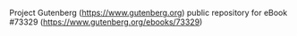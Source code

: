 Project Gutenberg (https://www.gutenberg.org) public repository for
eBook #73329 (https://www.gutenberg.org/ebooks/73329)
